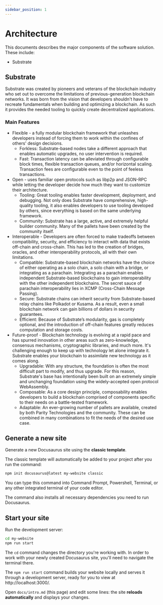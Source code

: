 ```yaml
---
sidebar_position: 1
---
```


# Architecture

This documents describes the major components of the software solution. These include:
- Substrate


## Substrate

Substrate was created by pioneers and veterans of the blockchain industry who set out to overcome the limitations of previous-generation blockchain networks. It was born from the vision that developers shouldn't have to recreate
fundamentals when building and optimizing a blockchain. As such it provides the needed tooling to quickly create decentralized applications.

### Main Features

- Flexible - a fully modular blockchain framework that unleashes developers instead of forcing them to work within the confines of others' design decisions.
  - Forkless: Substrate-based nodes take a different approach that enables automatic upgrades, no user intervention is required. 
  - Fast: Transaction latency can be alleviated through configurable block times, flexible transaction queues, and/or horizontal scaling. Transaction fees are configurable even to the point of feeless transactions.
- Open - uses familiar open protocols such as libp2p and JSON-RPC while letting the developer decide how much they want to customize their architecture.
  - Tooling: Great tooling enables faster development, deployment, and debugging. Not only does Substrate have comprehensive, high-quality tooling, it also enables developers to use tooling developed by others, since everything is based on the same underlying framework.
  - Community: Substrate has a large, active, and extremely helpful builder community. Many of the pallets have been created by the community itself.
 - Interoperable - Developers are often forced to make tradeoffs between compatibility, security, and efficiency to interact with data that exists off-chain and cross-chain. This has led to the creation of bridges, oracles, and other interoperability protocols, all with their own limitations.
    - Compatible: Substrate-based blockchain networks have the choice of either operating as a solo chain, a solo chain with a bridge, or integrating as a parachain. Integrating as a parachain enables independent Substrate-based blockchains to gain interoperability with the other independent blockchains. The secret sauce of parachain interoperability lies in XCMP (Cross-Chain Message Passing).
    - Secure: Substrate chains can inherit security from Substrate-based relay chains like Polkadot or Kusama. As a result, even a small blockchain network can gain billions of dollars in security guarantees.
    - Efficient: Because of Substrate’s modularity, gas is completely optional, and the introduction of off-chain features greatly reduces computation and storage costs.
- Future-proof - Blockchain technology is evolving at a rapid pace and has spurred innovation in other areas such as zero-knowledge, consensus mechanisms, cryptographic libraries, and much more. It's challenging enough to keep up with technology let alone integrate it. Substrate enables your blockchain to assimilate new technology as it comes along.
  - Upgradable: With any structure, the foundation is often the most difficult part to modify, and thus upgrade. For this reason, Substrate's base has intentionally been built on an extremely simple and unchanging foundation using the widely-accepted open protocol WebAssembly.
  - Composable: As a core design principle, composability enables developers to build a blockchain comprised of components specific to their needs on a battle-tested framework.
  - Adaptable: An ever-growing number of pallets are available, created by both Parity Technologies and the community. These can be combined in many combinations to fit the needs of the desired use case. 

## Generate a new site

Generate a new Docusaurus site using the **classic template**.

The classic template will automatically be added to your project after you run the command:

```bash
npm init docusaurus@latest my-website classic
```

You can type this command into Command Prompt, Powershell, Terminal, or any other integrated terminal of your code editor.

The command also installs all necessary dependencies you need to run Docusaurus.

## Start your site

Run the development server:

```bash
cd my-website
npm run start
```

The `cd` command changes the directory you're working with. In order to work with your newly created Docusaurus site, you'll need to navigate the terminal there.

The `npm run start` command builds your website locally and serves it through a development server, ready for you to view at http://localhost:3000/.

Open `docs/intro.md` (this page) and edit some lines: the site **reloads automatically** and displays your changes.
